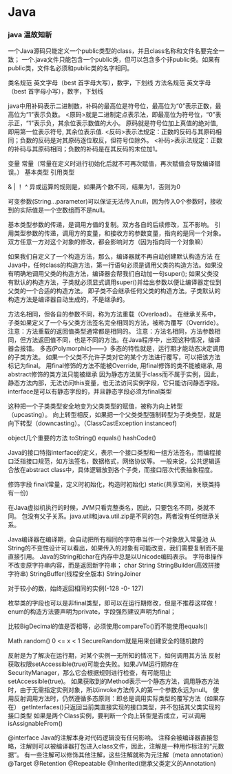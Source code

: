 Java
====================================================================================================
### java 温故知新

一个Java源码只能定义一个public类型的class，并且class名称和文件名要完全一致；
一个.java文件只能包含一个public类，但可以包含多个非public类。如果有public类，文件名必须和public类的名字相同。

类名规范  英文字母（best 首字母大写），数字，下划线
方法名规范  英文字母（best 首字母小写），数字，下划线

java中用补码表示二进制数，补码的最高位是符号位，最高位为“0”表示正数，最高位为“1”表示负数。
<原码>就是二进制定点表示法，即最高位为符号位，“0”表示正，“1”表示负，其余位表示数值的大小。
     原码就是符号位加上真值的绝对值, 即用第一位表示符号, 其余位表示值.
<反码>表示法规定：正数的反码与其原码相同；负数的反码是对其原码逐位取反，但符号位除外。
<补码>表示法规定：正数的补码与其原码相同；负数的补码是在其反码的末位加1。

变量  常量（常量在定义时进行初始化后就不可再次赋值，再次赋值会导致编译错误。）
基本类型  引用类型

& | ！ ^ 异或运算的规则是，如果两个数不同，结果为1，否则为0


可变参数(String...parameter)可以保证无法传入null，因为传入0个参数时，接收到的实际值是一个空数组而不是null。

基本类型参数的传递，是调用方值的复制。双方各自的后续修改，互不影响。
引用类型参数的传递，调用方的变量，和接收方的参数变量，指向的是同一个对象。双方任意一方对这个对象的修改，都会影响对方（因为指向同一个对象嘛）

如果我们自定义了一个构造方法，那么，编译器就不再自动创建默认构造方法
在Java中，任何class的构造方法，第一行语句必须是调用父类的构造方法。如果没有明确地调用父类的构造方法，编译器会帮我们自动加一句super();
如果父类没有默认的构造方法，子类就必须显式调用super()并给出参数以便让编译器定位到父类的一个合适的构造方法。
即子类不会继承任何父类的构造方法。子类默认的构造方法是编译器自动生成的，不是继承的。

方法名相同，但各自的参数不同，称为方法重载（Overload）。
在继承关系中，子类如果定义了一个与父类方法签名完全相同的方法，被称为覆写（Override）。
注意：方法重载的返回值类型通常都是相同的。
注意：方法名相同，方法参数相同，但方法返回值不同，也是不同的方法。在Java程序中，出现这种情况，编译器会报错。
多态(Polymorphic)——》多态的特性就是，运行期才能动态决定调用的子类方法。
如果一个父类不允许子类对它的某个方法进行覆写，可以把该方法标记为final。
用final修饰的方法不能被Override, 用final修饰的类不能被继承, 用abstract修饰的类方法只能被继承
因为静态方法属于class而不属于实例，因此，静态方法内部，无法访问this变量，也无法访问实例字段，它只能访问静态字段。
interface是可以有静态字段的，并且静态字段必须为final类型

这种把一个子类类型安全地变为父类类型的赋值，被称为向上转型（upcasting）。
向上转型相反，如果把一个父类类型强制转型为子类类型，就是向下转型（downcasting）。（ClassCastException instanceof)

object几个重要的方法  toString() equals() hashCode()

Java的接口特指interface的定义，表示一个接口类型和一组方法签名，而编程接口泛指接口规范，如方法签名，数据格式，网络协议等。
一般来说，公共逻辑适合放在abstract class中，具体逻辑放到各个子类，而接口层次代表抽象程度。

修饰字段 final(常量，定义时初始化，构造时初始化) static(共享空间，关联类持有一份) 


在Java虚拟机执行的时候，JVM只看完整类名，因此，只要包名不同，类就不同。
包没有父子关系。java.util和java.util.zip是不同的包，两者没有任何继承关系。

Java编译器在编译期，会自动把所有相同的字符串当作一个对象放入常量池
从String的不变性设计可以看出，如果传入的对象有可能改变，我们需要复制而不是直接引用。
Java的String和char在内存中总是以Unicode编码表示。
字符串操作不改变原字符串内容，而是返回新字符串；
char  String  StringBuilder(高效拼接字符串) StringBuffer(线程安全版本) StringJoiner


对于较小的数，始终返回相同的实例(-128 -0- 127)

枚举类的字段也可以是非final类型，即可以在运行期修改，但是不推荐这样做！
enum的构造方法要声明为private，字段强烈建议声明为final；

比较BigDecimal的值是否相等，必须使用compareTo()而不能使用equals()

Math.random() 0 <= x < 1
SecureRandom就是用来创建安全的随机数的


反射是为了解决在运行期，对某个实例一无所知的情况下，如何调用其方法
反射获取权限setAccessible(true)可能会失败。如果JVM运行期存在SecurityManager，那么它会根据规则进行检查，有可能阻止setAccessible(true)。
如果获取到的Method表示一个静态方法，调用静态方法时，由于无需指定实例对象，所以invoke方法传入的第一个参数永远为null。
使用反射调用方法时，仍然遵循多态原则：即总是调用实际类型的覆写方法（如果存在）
getInterfaces()只返回当前类直接实现的接口类型，并不包括其父类实现的接口类型
如果是两个Class实例，要判断一个向上转型是否成立，可以调用isAssignableFrom()

@interface
Java的注解本身对代码逻辑没有任何影响。
注释会被编译器直接忽略，注解则可以被编译器打包进入class文件，因此，注解是一种用作标注的“元数据”。
有一些注解可以修饰其他注解，这些注解就称为元注解（meta annotation）@Target  @Retention @Repeatable @Inherited(继承父类定义的Annotation)

